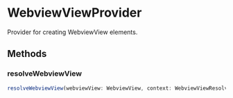 # WebviewViewProvider

Provider for creating WebviewView elements.

## Methods

### resolveWebviewView

```typescript
resolveWebviewView(webviewView: WebviewView, context: WebviewViewResolveContext<unknown>, token: CancellationToken): void | Thenable<void>
```

